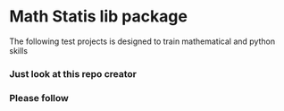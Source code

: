 <h1>Math Statis lib package</h1>
<p>The following test projects is designed to train mathematical and python skills</p>
<h3>Just look at this repo creator</h3>
<h3>Please follow</h3>

